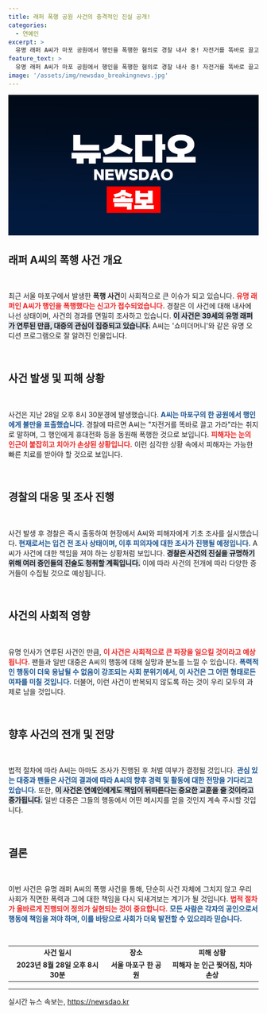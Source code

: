 ```yaml
---
title: 래퍼 폭행 공원 사건의 충격적인 진실 공개!
categories:
  - 연예인
excerpt: >
  유명 래퍼 A씨가 마포 공원에서 행인을 폭행한 혐의로 경찰 내사 중! 자전거를 똑바로 끌고 가라는 경고가 끔찍한 폭력으로 이어졌습니다. 과연 A씨의 운명은?
feature_text: >
  유명 래퍼 A씨가 마포 공원에서 행인을 폭행한 혐의로 경찰 내사 중! 자전거를 똑바로 끌고 가라는 경고가 끔찍한 폭력으로 이어졌습니다. 과연 A씨의 운명은?
image: '/assets/img/newsdao_breakingnews.jpg'
---
```


<p><img src="/assets/img/newsdao_breakingnews.jpg" alt="ranknews 속보" /></p>

<h2 data-ke-size="size26">래퍼 A씨의 폭행 사건 개요</h2>

<p data-ke-size="size16">&nbsp;</p>

<p data-ke-size="size16">최근 서울 마포구에서 발생한 <b>폭행 사건</b>이 사회적으로 큰 이슈가 되고 있습니다. <b><span style="color: #ee2323;">유명 래퍼인 A씨가 행인을 폭행했다는 신고가 접수되었습니다.</span></b> 경찰은 이 사건에 대해 내사에 나선 상태이며, 사건의 경과를 면밀히 조사하고 있습니다. <b><span style="background-color: #21538527;">이 사건은 39세의 유명 래퍼가 연루된 만큼, 대중의 관심이 집중되고 있습니다.</span></b> A씨는 '쇼미더머니'와 같은 유명 오디션 프로그램으로 잘 알려진 인물입니다.</p>

<p data-ke-size="size16">&nbsp;</p>

<h2 data-ke-size="size26">사건 발생 및 피해 상황</h2>

<p data-ke-size="size16">&nbsp;</p>

<p data-ke-size="size16">사건은 지난 28일 오후 8시 30분경에 발생했습니다. <b><span style="color: #1a5490;">A씨는 마포구의 한 공원에서 행인에게 불만을 표출했습니다.</span></b> 경찰에 따르면 A씨는 "자전거를 똑바로 끌고 가라"라는 취지로 말하며, 그 행인에게 휴대전화 등을 동원해 폭행한 것으로 보입니다. <b><span style="color: #ee2323;">피해자는 눈의 인근이 붙잡히고 치아가 손상된 상황입니다.</span></b> 이런 심각한 상황 속에서 피해자는 가능한 빠른 치료를 받아야 할 것으로 보입니다.</p>

<p data-ke-size="size16">&nbsp;</p>

<h2 data-ke-size="size26">경찰의 대응 및 조사 진행</h2>

<p data-ke-size="size16">&nbsp;</p>

<p data-ke-size="size16">사건 발생 후 경찰은 즉시 출동하여 현장에서 A씨와 피해자에게 기초 조사를 실시했습니다. <b><span style="color: #1a5490;">현재로서는 입건 전 조사 상태이며, 이후 피의자에 대한 조사가 진행될 예정입니다.</span></b> A씨가 사건에 대한 책임을 져야 하는 상황처럼 보입니다. <b><span style="background-color: #21538527;">경찰은 사건의 진실을 규명하기 위해 여러 증인들의 진술도 청취할 계획입니다.</span></b> 이에 따라 사건의 전개에 따라 다양한 증거들이 수집될 것으로 예상됩니다.</p>

<p data-ke-size="size16">&nbsp;</p>

<h2 data-ke-size="size26">사건의 사회적 영향</h2>

<p data-ke-size="size16">&nbsp;</p>

<p data-ke-size="size16">유명 인사가 연루된 사건인 만큼, <b><span style="color: #ee2323;">이 사건은 사회적으로 큰 파장을 일으킬 것이라고 예상됩니다.</span></b> 팬들과 일반 대중은 A씨의 행동에 대해 실망과 분노를 느낄 수 있습니다. <b><span style="color: #1a5490;">폭력적인 행동이 더욱 용납될 수 없음이 강조되는 사회 분위기에서, 이 사건은 그 어떤 형태로든 여파를 미칠 것입니다.</span></b> 더불어, 이런 사건이 반복되지 않도록 하는 것이 우리 모두의 과제로 남을 것입니다.</p>

<p data-ke-size="size16">&nbsp;</p>

<h2 data-ke-size="size26">향후 사건의 전개 및 전망</h2>

<p data-ke-size="size16">&nbsp;</p>

<p data-ke-size="size16">법적 절차에 따라 A씨는 아마도 조사가 진행된 후 처벌 여부가 결정될 것입니다. <b><span style="color: #1a5490;">관심 있는 대중과 팬들은 사건의 결과에 따라 A씨의 향후 경력 및 활동에 대한 전망을 기다리고 있습니다.</span></b> 또한, <b><span style="background-color: #21538527;">이 사건은 연예인에게도 책임이 뒤따른다는 중요한 교훈을 줄 것이라고 증가됩니다.</span></b> 일반 대중은 그들의 행동에서 어떤 메시지를 얻을 것인지 계속 주시할 것입니다.</p>

<p data-ke-size="size16">&nbsp;</p>

<h2 data-ke-size="size26">결론</h2>

<p data-ke-size="size16">&nbsp;</p>

<p data-ke-size="size16">이번 사건은 유명 래퍼 A씨의 폭행 사건을 통해, 단순히 사건 자체에 그치지 않고 우리 사회가 직면한 폭력과 그에 대한 책임을 다시 되새겨보는 계기가 될 것입니다. <b><span style="color: #ee2323;">법적 절차가 올바르게 진행되어 정의가 실현되는 것이 중요합니다.</span></b> <b><span style="color: #1a5490;">모든 사람은 각자의 공인으로서 행동에 책임을 져야 하며, 이를 바탕으로 사회가 더욱 발전할 수 있으리라 믿습니다.</span></b></p>

<p data-ke-size="size16">&nbsp;</p>

<table>
<tr>
<td style="text-align: center; height: 17px;"><b>사건 일시</b></td>
<td style="text-align: center; height: 17px;"><b>장소</b></td>
<td style="text-align: center; height: 17px;"><b>피해 상황</b></td>
</tr>
<tr>
<td style="text-align: center; height: 17px;"><b>2023년 8월 28일 오후 8시 30분</b></td>
<td style="text-align: center; height: 17px;"><b>서울 마포구 한 공원</b></td>
<td style="text-align: center; height: 17px;"><b>피해자 눈 인근 찢어짐, 치아 손상</b></td>
</tr>
</table>

<hr />
실시간 뉴스 속보는, <a href="https://newsdao.kr" rel="dofollow">https://newsdao.kr</a>



